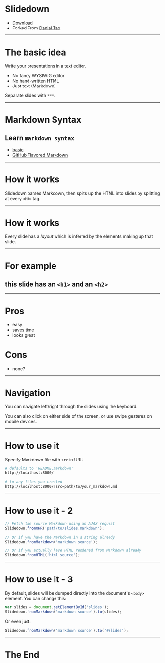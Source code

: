 # Slidedown
- [Download](http://github.com/cyrusn/slidedown)
- Forked From [Danial Tao](http://danieltao.com/slidedown)

***

# The basic idea
Write your presentations in a text editor.

- No fancy WYSIWIG editor
- No hand-written HTML
- Just text (Markdown)

Separate slides with `***`.

***
# Markdown Syntax

## Learn `markdown syntax`
- [basic](https://help.github.com/articles/markdown-basics/)
- [GitHub Flavored Markdown](https://help.github.com/articles/github-flavored-markdown/)

***

# How it works

Slidedown parses Markdown, then splits up the HTML into slides by splitting at
every `<HR>` tag.

***

# How it works

Every slide has a *layout* which is inferred by the elements making up that
slide.

***

# For example
## this slide has an `<h1>` and an `<h2>`

***

# Pros

- easy
- saves time
- looks great

# Cons

- none?

***

# Navigation

You can navigate left/right through the slides using the keyboard.

You can also click on either side of the screen, or use swipe gestures
on mobile devices.

***

# How to use it
Specify Markdown file with `src` in URL:

```bash
# defaults to 'README.markdown'
http://localhost:8000/

# to any files you created
http://localhost:8000/?src=path/to/your_markdown.md
```

***

# How to use it - 2

```javascript
// Fetch the source Markdown using an AJAX request
Slidedown.fromXHR('path/to/slides.markdown');

// Or if you have the Markdown in a string already
Slidedown.fromMarkdown('markdown source');

// Or if you actually have HTML rendered from Markdown already
Slidedown.fromHTML('html source');
```

***
# How to use it - 3
By default, slides will be dumped directly into the document's `<body>` element.
You can change this:

```javascript
var slides = document.getElementById('slides');
Slidedown.fromMarkdown('markdown source').to(slides);
```

Or even just:

```javascript
Slidedown.fromMarkdown('markdown source').to('#slides');
```

***

# The End
